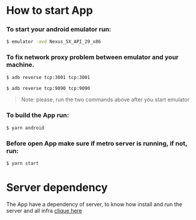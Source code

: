 # How to start App

### To start your android emulator run:

```sh
$ emulator -avd Nexus_5X_API_29_x86
```

### To fix network proxy problem between emulator and your machine.

```sh
$ adb reverse tcp:3001 tcp:3001
```

```sh
$ adb reverse tcp:9090 tcp:9090
```

> Note: please, run the two commands above after you start emulator

### To build the App run:

```sh
$ yarn android
```

### Before open App make sure if metro server is running, if not, run:

```sh
$ yarn start
```

# Server dependency

The App have a dependency of server, to know how install and run the server and all infra [clique here](https://github.com/pedroSoaresll/server-cabeleireiro)
